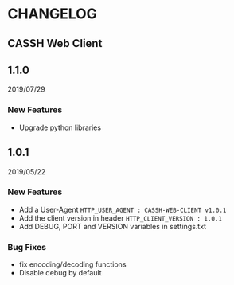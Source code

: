 CHANGELOG
=========

CASSH Web Client
-----

1.1.0
-----

2019/07/29

### New Features
  - Upgrade python libraries


1.0.1
-----

2019/05/22


### New Features

  - Add a User-Agent `HTTP_USER_AGENT : CASSH-WEB-CLIENT v1.0.1`
  - Add the client version in header `HTTP_CLIENT_VERSION : 1.0.1`
  - Add DEBUG, PORT and VERSION variables in settings.txt

### Bug Fixes

  - fix encoding/decoding functions
  - Disable debug by default